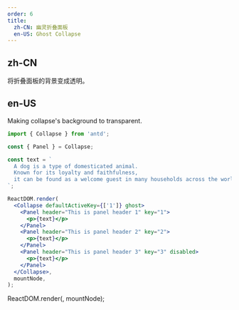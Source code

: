 ```yaml
---
order: 6
title:
  zh-CN: 幽灵折叠面板
  en-US: Ghost Collapse
---
```


## zh-CN

将折叠面板的背景变成透明。

## en-US

Making collapse's background to transparent.

```jsx
import { Collapse } from 'antd';

const { Panel } = Collapse;

const text = `
  A dog is a type of domesticated animal.
  Known for its loyalty and faithfulness,
  it can be found as a welcome guest in many households across the world.
`;

ReactDOM.render(
  <Collapse defaultActiveKey={['1']} ghost>
    <Panel header="This is panel header 1" key="1">
      <p>{text}</p>
    </Panel>
    <Panel header="This is panel header 2" key="2">
      <p>{text}</p>
    </Panel>
    <Panel header="This is panel header 3" key="3" disabled>
      <p>{text}</p>
    </Panel>
  </Collapse>,
  mountNode,
);
```

<style>
[data-theme="compact"] p, p {
  margin: 0;
}
</style>


ReactDOM.render(<Demo />, mountNode);
```
